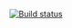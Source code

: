 [![Build status](https://ci.appveyor.com/api/projects/status/tpl62erx17m1lf8k/branch/master?svg=true)](https://ci.appveyor.com/project/figlovskayad/patternstask2/branch/master)
